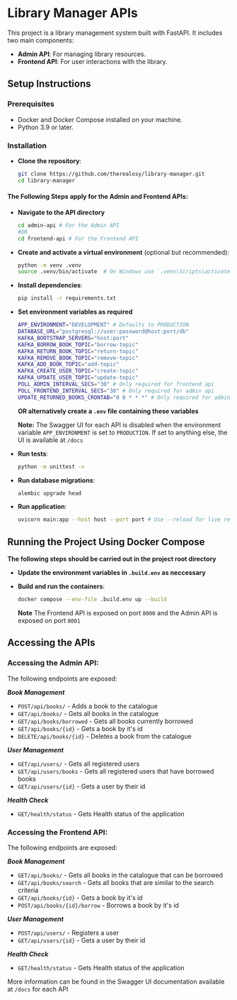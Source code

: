 # Library Manager APIs

This project is a library management system built with FastAPI. It includes two main components:
- **Admin API**: For managing library resources.
- **Frontend API**: For user interactions with the library.

## Setup Instructions

### Prerequisites

- Docker and Docker Compose installed on your machine.
- Python 3.9 or later.

### Installation

- **Clone the repository**:
    ```sh
    git clone https://github.com/therealosy/library-manager.git
    cd library-manager
    ```

#### The Following Steps apply for the Admin and Frontend APIs:

- **Navigate to the API directory**
    ```sh
    cd admin-api # For the Admin API
    #OR
    cd frontend-api # For the Frontend API
    ```

- **Create and activate a virtual environment** (optional but recommended):
    ```sh
    python -m venv .venv
    source .venv/bin/activate  # On Windows use `.venv\Scripts\activate`
    ```

- **Install dependencies**:
    ```sh
    pip install -r requirements.txt
    ```

- **Set environment variables as required**
    ```sh
    APP_ENVIRONMENT="DEVELOPMENT" # Defaults to PRODUCTION
    DATABASE_URL="postgresql://user:password@host:port/db"
    KAFKA_BOOTSTRAP_SERVERS="host:port"
    KAFKA_BORROW_BOOK_TOPIC="borrow-topic"
    KAFKA_RETURN_BOOK_TOPIC="return-topic"
    KAFKA_REMOVE_BOOK_TOPIC="remove-topic"
    KAFKA_ADD_BOOK_TOPIC="add-topic"
    KAFKA_CREATE_USER_TOPIC="create-topic"
    KAFKA_UPDATE_USER_TOPIC="update-topic"
    POLL_ADMIN_INTERVAL_SECS="30" # Only required for frontend api
    POLL_FRONTEND_INTERVAL_SECS="30" # Only required for admin api
    UPDATE_RETURNED_BOOKS_CRONTAB="0 0 * * *" # Only required for admin api
    ```

    **OR alternatively create a `.env` file containing these variables**

    **Note:**
    The Swagger UI for each API is disabled when the environment variable `APP_ENVIRONMENT` is set to `PRODUCTION`. If set to anything else, the UI is available at `/docs`

- **Run tests**:
    ```sh
    python -m unittest -v
    ```

- **Run database migrations**:
    ```sh
    alembic upgrade head
    ```

- **Run application**:
    ```sh
    uvicorn main:app --host host --port port # Use --reload for live reloads
    ```

## Running the Project Using Docker Compose

**The following steps should be carried out in the project root directory**

- **Update the environment variables in `.build.env` as neccessary**

- **Build and run the containers**:
    ```sh
    docker compose --env-file .build.env up --build
    ```

    **Note**
    The Frontend API is exposed on port `8000` and the Admin API is exposed on port `8001`

## Accessing the APIs

### Accessing the Admin API:

The following endpoints are exposed:

***Book Management***
- `POST/api/books/` - Adds a book to the catalogue
- `GET/api/books/` - Gets all books in the catalogue
- `GET/api/books/borrowed` - Gets all books currently borrowed
- `GET/api/books/{id}` - Gets a book by it's id
- `DELETE/api/books/{id}` - Deletes a book from the catalogue

***User Management***
- `GET/api/users/` - Gets all registered users
- `GET/api/users/books` - Gets all registered users that have borrowed books
- `GET/api/users/{id}` - Gets a user by their id

***Health Check***
- `GET/health/status` - Gets Health status of the application

### Accessing the Frontend API:

The following endpoints are exposed:

***Book Management***
- `GET/api/books/` - Gets all books in the catalogue that can be borrowed
- `GET/api/books/search` - Gets all books that are similar to the search criteria
- `GET/api/books/{id}` - Gets a book by it's id
- `POST/api/books/{id}/borrow` - Borrows a book by it's id

***User Management***
- `POST/api/users/` - Registers a user
- `GET/api/users/{id}` - Gets a user by their id

***Health Check***
- `GET/health/status` - Gets Health status of the application

More information can be found in the Swagger UI documentation available at `/docs` for each API